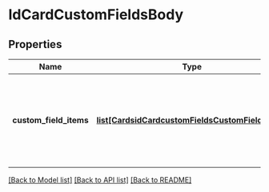 # IdCardCustomFieldsBody

## Properties
Name | Type | Description | Notes
------------ | ------------- | ------------- | -------------
**custom_field_items** | [**list[CardsidCardcustomFieldsCustomFieldItems]**](CardsidCardcustomFieldsCustomFieldItems.md) | An array of objects containing the custom field ID, key and value, and ID of list type option. | [optional] 

[[Back to Model list]](../README.md#documentation-for-models) [[Back to API list]](../README.md#documentation-for-api-endpoints) [[Back to README]](../README.md)

